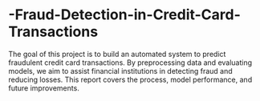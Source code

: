 # -Fraud-Detection-in-Credit-Card-Transactions
The goal of this project is to build an automated system to predict fraudulent credit card transactions. By preprocessing data and evaluating models, we aim to assist financial institutions in detecting fraud and reducing losses. This report covers the process, model performance, and future improvements.
